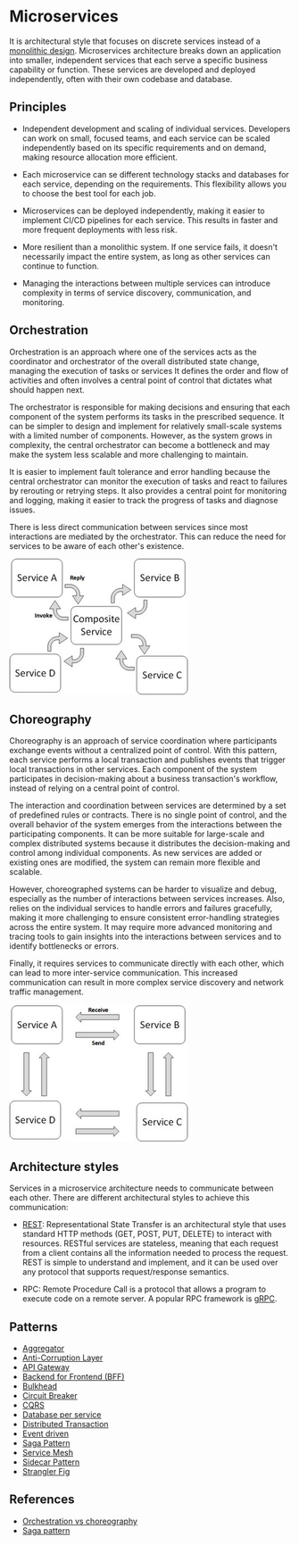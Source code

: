 # Microservices

 It is architectural style that focuses on discrete services instead of a
 [monolithic design](../patterns/monolithic.md). Microservices architecture
 breaks down an application into smaller, independent services that each serve a
 specific business capability or function. These services are developed and
 deployed independently, often with their own codebase and database.

## Principles

- Independent development and scaling of individual services. Developers can
  work on small, focused teams, and each service can be scaled independently
  based on its specific requirements and on demand, making resource allocation
  more efficient.

- Each microservice can se different technology stacks and databases for each
  service, depending on the requirements. This flexibility allows you to choose
  the best tool for each job.

- Microservices can be deployed independently, making it easier to implement
  CI/CD pipelines for each service. This results in faster and more frequent
  deployments with less risk.

- More resilient than a monolithic system. If one service fails, it doesn't
  necessarily impact the entire system, as long as other services can continue
  to function.

- Managing the interactions between multiple services can introduce complexity
  in terms of service discovery, communication, and monitoring.

## Orchestration

Orchestration is an approach where one of the services acts as the coordinator
and orchestrator of the overall distributed state change, managing the execution
of tasks or services It defines the order and flow of activities and often
involves a central point of control that dictates what should happen next.

The orchestrator is responsible for making decisions and ensuring that each
component of the system performs its tasks in the prescribed sequence. It can be
simpler to design and implement for relatively small-scale systems with a
limited number of components. However, as the system grows in complexity, the
central orchestrator can become a bottleneck and may make the system less
scalable and more challenging to maintain.

It is easier to implement fault tolerance and error handling because the central
orchestrator can monitor the execution of tasks and react to failures by
rerouting or retrying steps. It also provides a central point for monitoring and
logging, making it easier to track the progress of tasks and diagnose issues.

There is less direct communication between services since most interactions are
mediated by the orchestrator. This can reduce the need for services to be aware
of each other's existence.

![Orchestration](../../assets/img/orchestration.png)

## Choreography

Choreography is an approach of service coordination where participants exchange
events without a centralized point of control. With this pattern, each service
performs a local transaction and publishes events that trigger local
transactions in other services. Each component of the system participates in
decision-making about a business transaction's workflow, instead of relying on a
central point of control.

The interaction and coordination between services are determined by a set of
predefined rules or contracts. There is no single point of control, and the
overall behavior of the system emerges from the interactions between the
participating components. It can be more suitable for large-scale and complex
distributed systems because it distributes the decision-making and control among
individual components. As new services are added or existing ones are modified,
the system can remain more flexible and scalable.

However, choreographed systems can be harder to visualize and debug, especially
as the number of interactions between services increases. Also, relies on the
individual services to handle errors and failures gracefully, making it more
challenging to ensure consistent error-handling strategies across the entire
system. It may require more advanced monitoring and tracing tools to gain
insights into the interactions between services and to identify bottlenecks or
errors.

Finally, it requires services to communicate directly with each other, which can
lead to more inter-service communication. This increased communication can
result in more complex service discovery and network traffic management.

![Choreography](../../assets/img/choreography.png)

## Architecture styles

Services in a microservice architecture needs to communicate between each other.
There are different architectural styles to achieve this communication:

- [REST](../communication/rest.md): Representational State Transfer is an
  architectural style that uses standard HTTP methods (GET, POST, PUT, DELETE)
  to interact with resources. RESTful services are stateless, meaning that each
  request from a client contains all the information needed to process the
  request. REST is simple to understand and implement, and it can be used over
  any protocol that supports request/response semantics.

- RPC: Remote Procedure Call is a protocol that allows a program to execute code
  on a remote server. A popular RPC framework is [gRPC](../communication/grpc.md).

## Patterns

- [Aggregator](../microservices/aggregator.md)
- [Anti-Corruption Layer](../microservices/anti-corruption-layer.md)
- [API Gateway](../microservices/api-gateway.md)
- [Backend for Frontend (BFF)](../microservices/bff.md)
- [Bulkhead](../microservices/bulkhead.md)
- [Circuit Breaker](../microservices/circuit-breaker.md)
- [CQRS](../microservices/cqrs.md)
- [Database per service](../microservices/database-per-service.md)
- [Distributed Transaction](../microservices/distributed-transaction-patterns.md)
- [Event driven](../microservices/event-driven.md)
- [Saga Pattern](../microservices/saga-pattern.md)
- [Service Mesh](../microservices/service-mesh.md)
- [Sidecar Pattern](../microservices/sidecar.md)
- [Strangler Fig](../microservices/strangler-fig.md)

## References

- [Orchestration vs choreography](https://www.accionlabs.com/microservices-orchestration-vs-choreography-what-to-prefer)
- [Saga pattern](https://microservices.io/patterns/data/saga.html)
